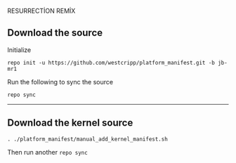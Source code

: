 RESURRECTİON REMİX 

Download the source
--------------


Initialize

    repo init -u https://github.com/westcripp/platform_manifest.git -b jb-mr1

Run the following to sync the source

    repo sync

***

Download the kernel source
--------------------------

    . ./platform_manifest/manual_add_kernel_manifest.sh

Then run another `repo sync`
